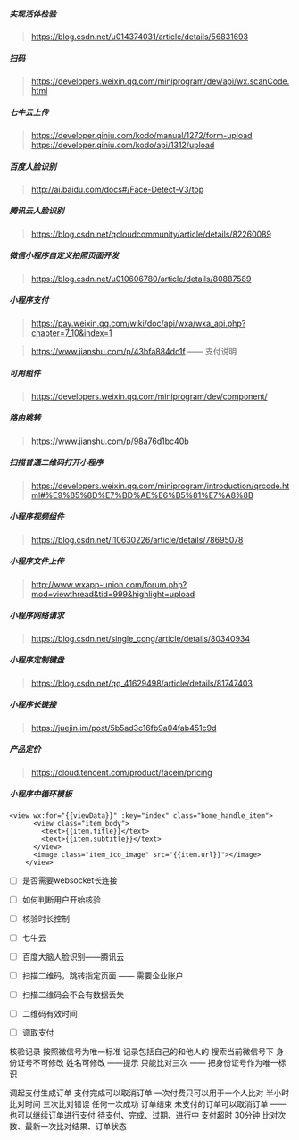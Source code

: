 ##### 实现活体检验
> https://blog.csdn.net/u014374031/article/details/56831693

##### 扫码
> https://developers.weixin.qq.com/miniprogram/dev/api/wx.scanCode.html

##### 七牛云上传
> https://developer.qiniu.com/kodo/manual/1272/form-upload
> https://developer.qiniu.com/kodo/api/1312/upload

##### 百度人脸识别
> http://ai.baidu.com/docs#/Face-Detect-V3/top

##### 腾讯云人脸识别
> https://blog.csdn.net/qcloudcommunity/article/details/82260089

##### 微信小程序自定义拍照页面开发
> https://blog.csdn.net/u010606780/article/details/80887589

##### 小程序支付
> https://pay.weixin.qq.com/wiki/doc/api/wxa/wxa_api.php?chapter=7_10&index=1

> https://www.jianshu.com/p/43bfa884dc1f  —— 支付说明


##### 可用组件
> https://developers.weixin.qq.com/miniprogram/dev/component/

##### 路由跳转
> https://www.jianshu.com/p/98a76d1bc40b

##### 扫描普通二维码打开小程序
> https://developers.weixin.qq.com/miniprogram/introduction/qrcode.html#%E9%85%8D%E7%BD%AE%E6%B5%81%E7%A8%8B

##### 小程序视频组件
> https://blog.csdn.net/i10630226/article/details/78695078

##### 小程序文件上传
> http://www.wxapp-union.com/forum.php?mod=viewthread&tid=999&highlight=upload

##### 小程序网络请求
> https://blog.csdn.net/single_cong/article/details/80340934

##### 小程序定制键盘
> https://blog.csdn.net/qq_41629498/article/details/81747403

##### 小程序长链接
> https://juejin.im/post/5b5ad3c16fb9a04fab451c9d

##### 产品定价
> https://cloud.tencent.com/product/facein/pricing


##### 小程序中循环模板
```
<view wx:for="{{viewData}}" :key="index" class="home_handle_item">
      <view class="item_body">
        <text>{{item.title}}</text>
        <text>{{item.subtitle}}</text>
      </view>
      <image class="item_ico_image" src="{{item.url}}"></image>
    </view>
```

- [ ] 是否需要websocket长连接 
- [ ] 如何判断用户开始核验
- [ ] 核验时长控制
- [ ] 七牛云
- [ ] 百度大脑人脸识别——腾讯云
- [ ] 扫描二维码，跳转指定页面 —— 需要企业账户
- [ ] 扫描二维码会不会有数据丢失
- [ ] 二维码有效时间
- [ ] 调取支付



核验记录 按照微信号为唯一标准 记录包括自己的和他人的 搜索当前微信号下
身份证号不可修改 姓名可修改 ——提示
只能比对三次 —— 把身份证号作为唯一标识

调起支付生成订单
支付完成可以取消订单
一次付费只可以用于一个人比对
半小时比对时间 三次比对错误 任何一次成功 订单结束
未支付的订单可以取消订单 —— 也可以继续订单进行支付
待支付、完成、过期、进行中
支付超时 30分钟
比对次数、最新一次比对结果、订单状态